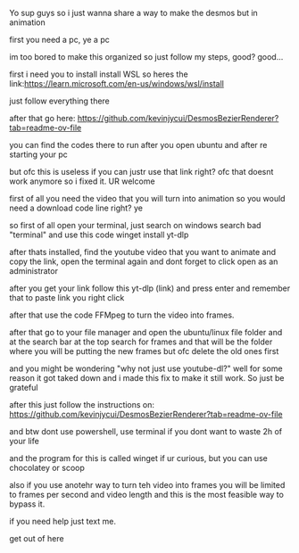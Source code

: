 Yo sup guys so i just wanna share a way to make the desmos but in animation

first you need a pc, ye a pc

im too bored to make this organized so just follow my steps, good? good...

first i need you to install install WSL so heres the link:https://learn.microsoft.com/en-us/windows/wsl/install

just follow everything there

after that go here: https://github.com/kevinjycui/DesmosBezierRenderer?tab=readme-ov-file

you can find the codes there to run after you open ubuntu and after re starting your pc

but ofc this is useless if you can justr use that link right? ofc that doesnt work anymore so i fixed it. UR welcome

first of all you need the video that you will turn into animation so you would need a download code line right? ye

so first of all open your terminal, just search on windows search bad "terminal" and use this code winget install yt-dlp

after thats installed, find the youtube video that you want to animate and copy the link, open the terminal again and dont forget to click open as an administrator

after you get your link follow this yt-dlp (link) and press enter and remember that to paste link you right click

after that use the code FFMpeg to turn the video into frames.

after that go to your file manager and open the ubuntu/linux file folder and at the search bar at the top search for frames and that will be the folder where you will be putting the new frames but ofc delete the old ones first

and you might be wondering "why not just use youtube-dl?" well for some reason it got taked down and i made this fix to make it still work. So just be grateful

after this just follow the instructions on: https://github.com/kevinjycui/DesmosBezierRenderer?tab=readme-ov-file

and btw dont use powershell, use terminal if you dont want to waste 2h of your life

and the program for this is called winget if ur curious, but you can use chocolatey or scoop

also if you use anotehr way to turn teh video into frames you will be limited to frames per second and video length and this is the most feasible way to bypass it.

if you need help just text me.

get out of here
